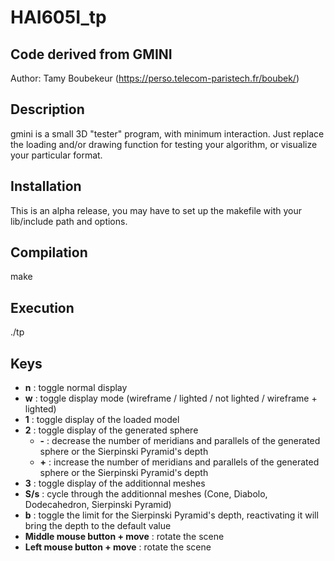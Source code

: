 # HAI605I_tp
Code derived from GMINI
-----------

Author: Tamy Boubekeur (https://perso.telecom-paristech.fr/boubek/)


Description
------------

gmini is a small 3D "tester" program, with minimum interaction. 
Just replace the loading and/or drawing function for testing your algorithm, or visualize your particular format.


Installation
------------

This is an alpha release, you may have to set up the makefile with
your lib/include path and options.


Compilation 
------------
make


Execution 
------------
./tp

Keys
------------
- **n** : toggle normal display
- **w** : toggle display mode (wireframe / lighted / not lighted / wireframe + lighted)
- **1** : toggle display of the loaded model
- **2** : toggle display of the generated sphere
  - **\-** : decrease the number of meridians and parallels of the generated sphere or the Sierpinski Pyramid's depth
  - **\+** : increase the number of meridians and parallels of the generated sphere or the Sierpinski Pyramid's depth
- **3** : toggle display of the additionnal meshes
- **S/s** : cycle through the additionnal meshes (Cone, Diabolo, Dodecahedron, Sierpinski Pyramid)
- **b** : toggle the limit for the Sierpinski Pyramid's depth, reactivating it will bring the depth to the default value
- **Middle mouse button + move** : rotate the scene
- **Left mouse button + move** : rotate the scene
